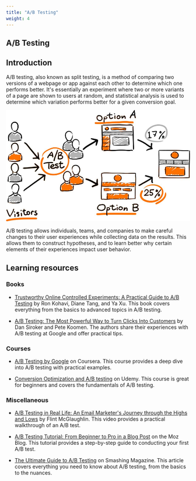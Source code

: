 ```yaml
---
title: "A/B Testing"
weight: 4
---
```


## A/B Testing

## Introduction

A/B testing, also known as split testing, is a method of comparing two versions of a webpage or app against each other to determine which one performs better. It's essentially an experiment where two or more variants of a page are shown to users at random, and statistical analysis is used to determine which variation performs better for a given conversion goal.

![ab-testing](image.png)

A/B testing allows individuals, teams, and companies to make careful changes to their user experiences while collecting data on the results. This allows them to construct hypotheses, and to learn better why certain elements of their experiences impact user behavior.

## Learning resources

### Books

- [Trustworthy Online Controlled Experiments: A Practical Guide to A/B Testing](https://www.amazon.com/Trustworthy-Online-Controlled-Experiments-Practical/dp/1108724264) by Ron Kohavi, Diane Tang, and Ya Xu. This book covers everything from the basics to advanced topics in A/B testing.

- [A/B Testing: The Most Powerful Way to Turn Clicks Into Customers](https://www.amazon.com/Testing-Most-Powerful-Clicks-Customers/dp/1118792416) by Dan Siroker and Pete Koomen. The authors share their experiences with A/B testing at Google and offer practical tips.

### Courses

- [A/B Testing by Google](https://www.coursera.org/projects/create-an-a-b-web-page-and-marketing-test-with-google-optimize) on Coursera. This course provides a deep dive into A/B testing with practical examples.

- [Conversion Optimization and A/B testing](https://www.udemy.com/course/ab-testing-and-experimentation-for-websites-and-marketing/?couponCode=LETSLEARNNOWPP) on Udemy. This course is great for beginners and covers the fundamentals of A/B testing.

### Miscellaneous

- [A/B Testing in Real Life: An Email Marketer's Journey through the Highs and Lows](https://www.youtube.com/watch?v=YsfC52kIleI) by Flint McGlaughlin. This video provides a practical walkthrough of an A/B test.

- [A/B Testing Tutorial: From Beginner to Pro in a Blog Post](https://moz.com/blog/seven-simple-tips-for-insightful-ab-testing) on the Moz Blog. This tutorial provides a step-by-step guide to conducting your first A/B test.

- [The Ultimate Guide to A/B Testing](https://www.smashingmagazine.com/2010/06/the-ultimate-guide-to-a-b-testing/) on Smashing Magazine. This article covers everything you need to know about A/B testing, from the basics to the nuances.
